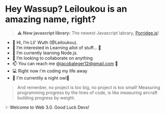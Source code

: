 # Hey Wassup? Leiloukou is an amazing name, right?

> ⚠️ **New javascript library:** The newest Javascript labrary, [Porridge.js](https://github.com/voltvault/porridge.js)!

- 👋 Hi, I’m Lil' Wuth (@Leiloukou).
- 👀 I’m interested in Learning allot of stuff... 📖
- 🌱 I’m currently learning Node.js.
- 💞️ I’m looking to collaborate on anything 
- 📫 You can reach me @jacobaleger12@gmail.com 📧
- 💻 Right now i'm coding my life away
- 🌙 I'm currentliy a night owl🦉

> And remenber, no project is too big, no project is too small!
> Measuring programming progress by the lines of code, is like measuring aircraft building progress by weight.

✨ Welcome to  Web 3.0. Good Luck Devs!
